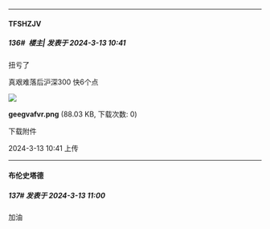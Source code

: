 ﻿
*****

####  TFSHZJV  
##### 136#         楼主| 发表于 2024-3-13 10:41

扭亏了

真艰难落后沪深300 快6个点

<img src="https://img.saraba1st.com/forum/202403/13/104104l84qlqolqalmolmz.png" referrerpolicy="no-referrer">

<strong>geegvafvr.png</strong> (88.03 KB, 下载次数: 0)

下载附件

2024-3-13 10:41 上传


*****

####  布伦史塔德  
##### 137#       发表于 2024-3-13 11:00

加油

